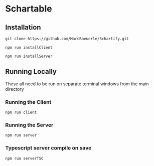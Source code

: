# Schartable


## Installation
`git clone https://github.com/MarcBaeuerle/Schartify.git`

`npm run installClient`

`npm run installServer`

## Running Locally
These all need to be run on separate terminal windows from the main directory

### Running the Client 
`npm run client`

### Running the Server
`npm run server`

### Typescript server compile on save
`npm run serverTSC`
